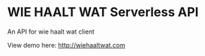 # WIE HAALT WAT Serverless API

An API for wie haalt wat client

View demo here: http://wiehaaltwat.com
